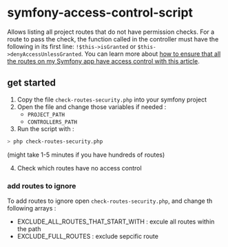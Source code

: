 # symfony-access-control-script

Allows listing all project routes that do not have permission checks.
For a route to pass the check, the function called in the controller must have the following in its first line:
 `!$this->isGranted` or `$this->denyAccessUnlessGranted`.
 You can learn more about [how to ensure that all the routes on my Symfony app have access control with this article]().

## get started
1. Copy the file `check-routes-security.php` into your symfony project
2. Open the file and change those variables if needed :
   - `PROJECT_PATH`
   - `CONTROLLERS_PATH`
3. Run the script with :
```bash
> php check-routes-security.php
```
(might take 1-5 minutes if you have hundreds of routes)  

4. Check which routes have no access control

### add routes to ignore
To add routes to ignore open `check-routes-security.php`, and change th following arrays :
- EXCLUDE_ALL_ROUTES_THAT_START_WITH : excule all routes within the path
- EXCLUDE_FULL_ROUTES : exclude sepcific route
